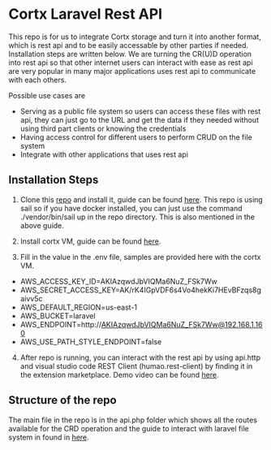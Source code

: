 # Cortx Laravel Rest API

This repo is for us to integrate Cortx storage and turn it into another format, which is rest api and to be easily accessable by other parties if needed. Installation steps are written below. We are turning the CR(U)D operation into rest api so that other internet users can interact with ease as rest api are very popular in many major applications uses rest api to communicate with each others.

Possible use cases are
- Serving as a public file system so users can access these files with rest api, they can just go to the URL and get the data if they needed without using third part clients or knowing the credentials
- Having access control for different users to perform CRUD on the file system
- Integrate with other applications that uses rest api

## Installation Steps

1. Clone this [repo](https://github.com/shusiner/cortx-laravel-rest-api-bridge) and install it, guide can be found [here](https://laravel.com/docs/8.x/installation). This repo is using sail so if you have docker installed, you can just use the command ./vendor/bin/sail up in the repo directory. This is also mentioned in the above guide.

2. Install cortx VM, guide can be found [here](https://github.com/Seagate/cortx/blob/main/doc/ova/1.0.4/CORTX_on_Open_Virtual_Appliance.rst).

3. Fill in the value in the .env file, samples are provided here with the cortx VM.

- AWS_ACCESS_KEY_ID=AKIAzqwdJbVIQMa6NuZ_FSk7Ww
- AWS_SECRET_ACCESS_KEY=AK/rK4IGpVDF6s4Vo4hekKi7HEvBFzqs8gaivv5c
- AWS_DEFAULT_REGION=us-east-1
- AWS_BUCKET=laravel
- AWS_ENDPOINT=http://AKIAzqwdJbVIQMa6NuZ_FSk7Ww@192.168.1.160
- AWS_USE_PATH_STYLE_ENDPOINT=false

4. After repo is running, you can interact with the rest api by using api.http and visual studio code REST Client (humao.rest-client) by finding it in the extension marketplace. Demo video can be found [here](https://youtu.be/V3LY4AXekMc).

## Structure of the repo

The main file in the repo is in the api.php folder which shows all the routes available for the CRD operation and the guide to interact with laravel file system in found in [here](https://laravel.com/docs/8.x/filesystem).